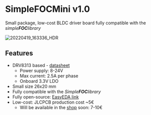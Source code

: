 # SimpleFOCMini v1.0
Small package, low-cost BLDC driver board fully compatible with the *simple**FOC**library*

![20220419_163336_HDR](https://user-images.githubusercontent.com/36178713/164240473-5abd7453-9d38-4f25-9195-378c39180054.jpg)


## Features
- DRV8313 based - [datasheet](https://www.ti.com/lit/ds/symlink/drv8313.pdf?ts=1650461862269&ref_url=https%253A%252F%252Fwww.google.com%252F)
  - Power supply: 8-24V
  - Max current: 2.5A per phase
  - Onboard 3.3V LDO
- Small size 26x20 mm
- Fully compatible with the *Simple**FOC**library*
- Fully open-source: [EasyEDA link](https://easyeda.com/the.skuric/simplefocmini)
- Low-cost: JLCPCB production cost ~5€
  - Will be available in the [shop](www.simplefoc.com/shop) soon: 7-10€ 
